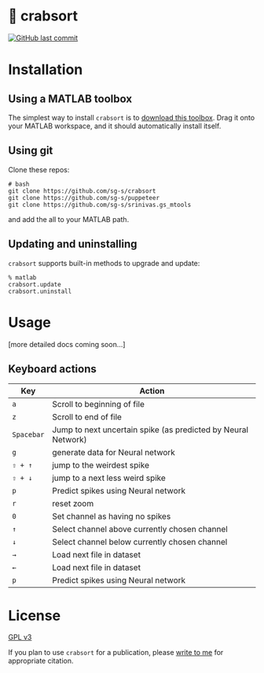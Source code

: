 # 🦀 crabsort

[![GitHub last commit](https://img.shields.io/github/last-commit/sg-s/crabsort.svg)]()


# Installation

## Using a MATLAB toolbox

The simplest way to install `crabsort` is to [download this toolbox](https://github.com/sg-s/crabsort/releases/latest). Drag it onto your MATLAB workspace, and it should automatically install itself. 


## Using git

Clone these repos:

```
# bash
git clone https://github.com/sg-s/crabsort
git clone https://github.com/sg-s/puppeteer
git clone https://github.com/sg-s/srinivas.gs_mtools
```

and add the all to your MATLAB path. 

## Updating and uninstalling

`crabsort` supports built-in methods to upgrade and update:

```
% matlab
crabsort.update
crabsort.uninstall
```


# Usage

[more detailed docs coming soon...]

## Keyboard actions

| Key | Action |
| ---------- | ---------- |
| `a` | Scroll to beginning of file |
| `z` | Scroll to end of file |
| `Spacebar` | Jump to next uncertain spike (as predicted by Neural Network) |
| `g` | generate data for Neural network | 
| `⇧ + ↑` | jump to the weirdest spike |
| `⇧ + ↓` | jump to a next less weird spike |
| `p` | Predict spikes using Neural network |
| `r` | reset zoom | 
| `0` | Set channel as having no spikes |
| `↑` | Select channel above currently chosen channel |
| `↓` | Select channel below currently chosen channel |
| `→` | Load next file in dataset |
| `←` | Load next file in dataset |
| `p` | Predict spikes using Neural network |



# License 

[GPL v3](http://gplv3.fsf.org/)

If you plan to use `crabsort` for a publication, please [write to me](http://srinivas.gs/#contact) for appropriate citation. 
